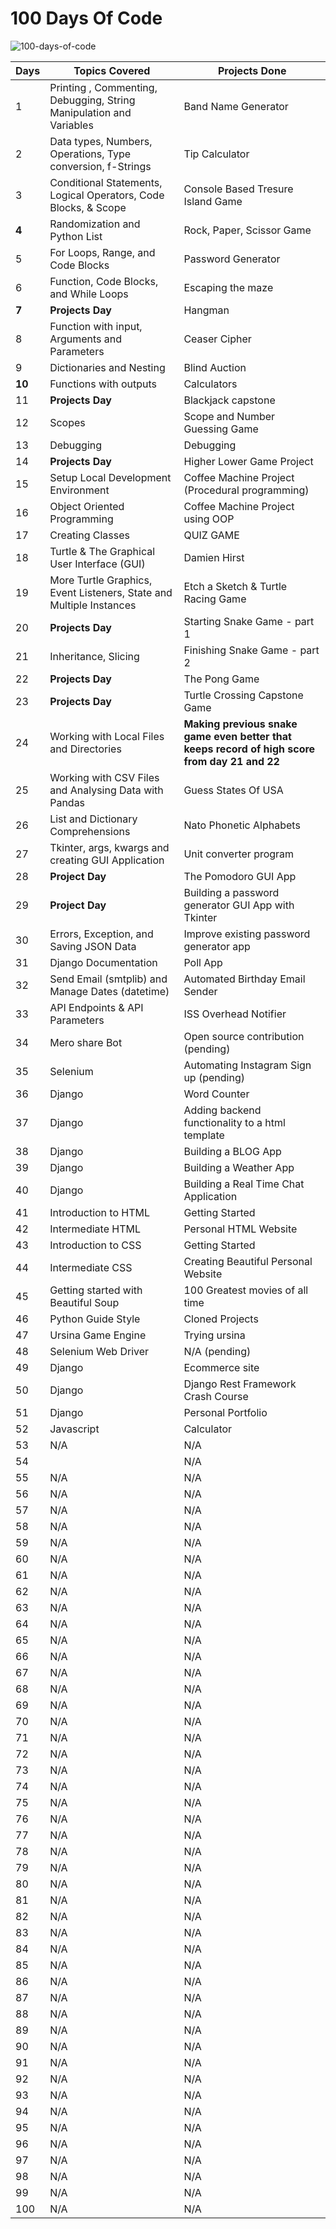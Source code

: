 # 100 Days Of Code

<img src="https://i.ibb.co/2vtsXbz/100-days-of-code.jpg" alt="100-days-of-code" border="0">

| Days | Topics Covered | Projects Done |
| --- | --- | -- |
| 1 | Printing , Commenting, Debugging, String Manipulation and Variables | Band Name Generator |
| 2 | Data types, Numbers, Operations, Type conversion, f-Strings | Tip Calculator |
| 3 | Conditional Statements, Logical Operators, Code Blocks, & Scope | Console Based Tresure Island Game |
| **4** | Randomization and Python List | Rock, Paper, Scissor Game |
| 5 | For Loops, Range, and Code Blocks | Password Generator |
| 6 | Function, Code Blocks, and While Loops | Escaping the maze |
| **7** | **Projects Day** | Hangman |
| 8 | Function with input, Arguments and Parameters | Ceaser Cipher |
| 9 | Dictionaries and Nesting | Blind Auction |
| **10** | Functions with outputs | Calculators |
| 11 | **Projects Day** | Blackjack capstone |
| 12 | Scopes | Scope and Number Guessing Game |
| 13 | Debugging | Debugging |
| 14 | **Projects Day** | Higher Lower Game Project |
| 15 | Setup Local Development Environment | Coffee Machine Project (Procedural programming) |
| 16 | Object Oriented Programming | Coffee Machine Project using OOP |
| 17 | Creating Classes | QUIZ GAME |
| 18 | Turtle & The Graphical User Interface (GUI) | Damien Hirst |
| 19 | More Turtle Graphics, Event Listeners, State and Multiple Instances | Etch a Sketch & Turtle Racing Game |
| 20 | **Projects Day** | Starting Snake Game - part 1|
| 21 | Inheritance, Slicing | Finishing Snake Game - part 2|
| 22 | **Projects Day** | The Pong Game |
| 23 | **Projects Day** | Turtle Crossing Capstone Game |
| 24 | Working with Local Files and Directories | **Making previous snake game even better that keeps record of high score from day 21 and 22** |
| 25 | Working with CSV Files and Analysing Data with Pandas | Guess States Of USA |
| 26 | List and Dictionary Comprehensions | Nato Phonetic Alphabets |
| 27 | Tkinter, args, kwargs and creating GUI Application | Unit converter program |
| 28 | **Project Day** | The Pomodoro GUI App |
| 29 | **Project Day** | Building a password generator GUI App with Tkinter |
| 30 | Errors, Exception, and Saving JSON Data | Improve existing password generator app |
| 31 | Django Documentation | Poll App |
| 32 | Send Email (smtplib) and Manage Dates (datetime) | Automated Birthday Email Sender |
| 33 | API Endpoints & API Parameters | ISS Overhead Notifier |
| 34 | Mero share Bot | Open source contribution (pending) |
| 35 | Selenium | Automating Instagram Sign up (pending) |
| 36 | Django | Word Counter |
| 37 | Django | Adding backend functionality to a html template |
| 38 | Django | Building a BLOG App |
| 39 | Django | Building a Weather App |
| 40 | Django | Building a Real Time Chat Application |
| 41 | Introduction to HTML | Getting Started |
| 42 | Intermediate HTML | Personal HTML Website |
| 43 | Introduction to CSS | Getting Started |
| 44 | Intermediate CSS | Creating Beautiful Personal Website |
| 45 | Getting started with Beautiful Soup | 100 Greatest movies of all time |
| 46 | Python Guide Style | Cloned Projects |
| 47 | Ursina Game Engine | Trying ursina |
| 48 | Selenium Web Driver | N/A (pending) |
| 49 | Django | Ecommerce site |
| 50 | Django | Django Rest Framework Crash Course |
| 51 | Django | Personal Portfolio |
| 52 | Javascript | Calculator |
| 53 | N/A | N/A |
| 54 | | N/A |
| 55 | N/A | N/A |
| 56 | N/A | N/A |
| 57 | N/A | N/A |
| 58 | N/A | N/A |
| 59 | N/A | N/A |
| 60 | N/A | N/A |
| 61 | N/A | N/A |
| 62 | N/A | N/A |
| 63 | N/A | N/A |
| 64 | N/A | N/A |
| 65 | N/A | N/A |
| 66 | N/A | N/A |
| 67 | N/A | N/A |
| 68 | N/A | N/A |
| 69 | N/A | N/A |
| 70 | N/A | N/A |
| 71 | N/A | N/A |
| 72 | N/A | N/A |
| 73 | N/A | N/A |
| 74 | N/A | N/A |
| 75 | N/A | N/A |
| 76 | N/A | N/A |
| 77 | N/A | N/A |
| 78 | N/A | N/A |
| 79 | N/A | N/A |
| 80 | N/A | N/A |
| 81 | N/A | N/A |
| 82 | N/A | N/A |
| 83 | N/A | N/A |
| 84 | N/A | N/A |
| 85 | N/A | N/A |
| 86 | N/A | N/A |
| 87 | N/A | N/A |
| 88 | N/A | N/A |
| 89 | N/A | N/A |
| 90 | N/A | N/A |
| 91 | N/A | N/A |
| 92 | N/A | N/A |
| 93 | N/A | N/A |
| 94 | N/A | N/A |
| 95 | N/A | N/A |
| 96 | N/A | N/A |
| 97 | N/A | N/A |
| 98 | N/A | N/A |
| 99 | N/A | N/A |
| 100 | N/A | N/A |

